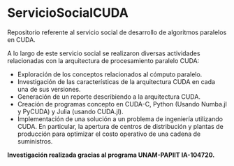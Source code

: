 # ServicioSocialCUDA
Repositorio referente al servicio social de desarrollo de algoritmos paralelos en CUDA.

A lo largo de este servicio social se realizaron diversas actividades relacionadas con la arquitectura de procesamiento paralelo CUDA:

- Exploración de los conceptos relacionados al cómputo paralelo.
- Investigación de las características de la arquitectura CUDA en cada una de sus versiones.
- Generación de un reporte describiendo a la arquitectura CUDA.
- Creación de programas concepto en CUDA-C, Python (Usando Numba.jl y PyCUDA) y Julia (usando CUDA.jl).
- Implementación de una solución a un problema de ingeniería utilizando CUDA. En particular, la apertura de centros de distribución y plantas de producción para optimizar el costo operativo de una cadena de suministros.


**Investigación realizada gracias al programa UNAM-PAPIIT IA-104720.**

